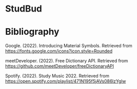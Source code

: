 # StudBud


# Bibliography
Google. (2022). Introducing Material Symbols. Retrieved from https://fonts.google.com/icons?icon.style=Rounded

meetDeveloper. (2022). Free Dictionary API. Retrieved from https://github.com/meetDeveloper/freeDictionaryAPI

Spotify. (2022). Study Music 2022. Retrieved from https://open.spotify.com/playlist/471N195f5jAVs086lzYglw
